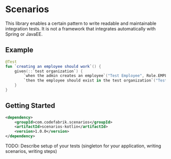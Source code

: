 # Scenarios

This library enables a certain pattern to write readable and maintainable integration tests. It is not a framework that
integrates automatically with Spring or JavaEE.

## Example

```kotlin
@Test
fun `creating an employee should work`() {
    given(::`test organization`) {
        `when the admin creates an employee`("Test Employee", Role.EMPLOYEE)
        `then the employee should exist in the test organization`("Test Employee", Role.EMPLOYEE)
    }
} 
```

## Getting Started

```xml
<dependency>
    <groupId>com.codefabrik.scenarios</groupId>
    <artifactId>scenarios-kotlin</artifactId>
    <version>1.0.0</version>
</dependency>
```

TODO: Describe setup of your tests (singleton for your application, writing scenarios, writing steps)
